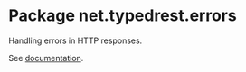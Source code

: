 # Package net.typedrest.errors

Handling errors in HTTP responses.

See [documentation](https://typedrest.net/error-handling/).
